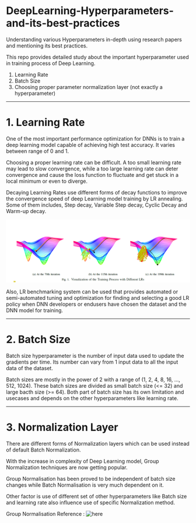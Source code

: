 # DeepLearning-Hyperparameters-and-its-best-practices
Understanding various Hyperparameters in-depth using research papers and mentioning its best practices.

This repo provides detailed study about the important hyperparameter used in training process of Deep Learning.
1. Learning Rate
2. Batch Size
3. Choosing proper parameter normalization layer (not exactly a hyperparameter)

************************************************************
# 1. Learning Rate
   
   One of the most important performance optimization for DNNs is to train a deep learning model capable of achieving high test accuracy. It varies between range of 0 and 1.

   Choosing a proper learning rate can be difficult. A too small learning rate may lead to slow convergence, while a too large learning rate can deter convergence and cause the loss function to fluctuate and get stuck in a local minimum or even to diverge.

   Decaying Learning Rates use different forms of decay functions to improve the convergence speed of deep Learning model training by LR annealing. Some of them includes, Step decay, Variable Step decay, Cyclic Decay and Warm-up decay.

![](https://github.com/joshir199/DeepLearning-Hyperparameters-Tuning-and-its-best-practices/blob/main/Learning%20Rate/images/training_with_different_LRs.png)

   Also, LR benchmarking system can be used that provides automated or semi-automated tuning and optimization for finding and selecting a good LR policy when DNN developers or endusers have chosen the dataset and the DNN model for training.


********************************************************
# 2. Batch Size

Batch size hyperparameter is the number of input data used to update the gradients per time. Its number can vary from 1 input data to all the input data of the dataset.

Batch sizes are mostly in the power of 2 with a range of (1, 2, 4, 8, 16, ..., 512, 1024). These batch sizes are divided as small batch size (<= 32) and large bacth size (>= 64).
Both part of batch size has its own limitation and usecases and depends on the other hyperparameters like learning rate.

**********************************************************
# 3. Normalization Layer

There are different forms of Normalization layers which can be used instead of default Batch Normalization.

With the increase in complexity of Deep Learning model, Group Normalization techniques are now getting popular.

Group Normalisation has been proved to be independent of batch size changes while Batch Normalisation is very much dependent on it.

Other factor is use of different set of other hyperparameters like Batch size and learning rate also influence use of specific Normalization method.

Group Normalisation Reference : ![here](https://youtu.be/m3TN9FFmqsI?si=YgVGZRQW7SnYoi3h)

